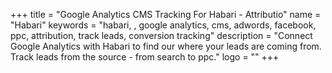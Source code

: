 +++
title = "Google Analytics CMS Tracking For Habari - Attributio"
name = "Habari"
keywords = "habari, , google analytics, cms, adwords, facebook, ppc, attribution, track leads, conversion tracking"
description = "Connect Google Analytics with Habari to find our where your leads are coming from. Track leads from the source - from search to ppc."
logo = ""
+++
